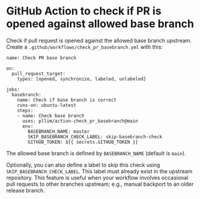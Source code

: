 # GitHub Action to check if PR is opened against allowed base branch

Check if pull request is opened against the allowed base branch upstream.
Create a `.github/workflows/check_pr_basebranch.yml` with this:

```
name: Check PR base branch

on:
  pull_request_target:
    types: [opened, synchronize, labeled, unlabeled]

jobs:
  basebranch:
    name: Check if base branch is correct
    runs-on: ubuntu-latest
    steps:
    - name: Check base branch
      uses: pllim/action-check_pr_basebranch@main
      env:
        BASEBRANCH_NAME: master
        SKIP_BASEBRANCH_CHECK_LABEL: skip-basebranch-check
        GITHUB_TOKEN: ${{ secrets.GITHUB_TOKEN }}
```

The allowed base branch is defined by `BASEBRANCH_NAME` (default is `main`).

Optionally, you can also define a label to skip this check using
`SKIP_BASEBRANCH_CHECK_LABEL`. This label must already exist in the upstream
repository. This feature is useful when your workflow involves occasional
pull requests to other branches upstream; e.g., manual backport to an older
release branch.
